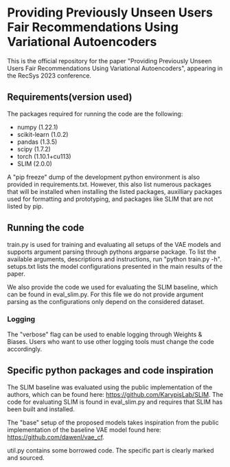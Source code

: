 # Providing Previously Unseen Users Fair Recommendations Using Variational Autoencoders
This is the official repository for the paper "Providing Previously Unseen Users Fair Recommendations Using Variational Autoencoders", appearing in the RecSys 2023 conference.

## Requirements(version used)
The packages required for running the code are the following:
- numpy (1.22.1)
- scikit-learn (1.0.2)
- pandas (1.3.5)
- scipy (1.7.2)
- torch (1.10.1+cu113)
- SLIM (2.0.0)

A "pip freeze" dump of the development python environment is also provided in requirements.txt. However, this also list numerous packages that will be installed when installing the listed packages, auxilliary packages used for formatting and prototyping, and packages like SLIM that are not listed by pip.

## Running the code
train.py is used for training and evaluating all setups of the VAE models and supports argument parsing through pythons argparse package. To list the available arguments, descriptions and instructions, run "python train.py -h". setups.txt lists the model configurations presented in the main results of the paper.

We also provide the code we used for evaluating the SLIM baseline, which can be found in eval_slim.py. For this file we do not provide argument parsing as the configurations only depend on the considered dataset.

### Logging
The "verbose" flag can be used to enable logging through Weights & Biases. Users who want to use other logging tools must change the code accordingly.

## Specific python packages and code inspiration
The SLIM baseline was evaluated using the public implementation of the authors, which can be found here: https://github.com/KarypisLab/SLIM. The code for evaluating SLIM is found in eval_slim.py and requires that SLIM has been built and installed.

The "base" setup of the proposed models takes inspiration from the public implementation of the baseline VAE model found here: https://github.com/dawenl/vae_cf.  

util.py contains some borrowed code. The specific part is clearly marked and sourced.
